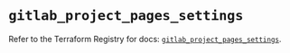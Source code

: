 # `gitlab_project_pages_settings`

Refer to the Terraform Registry for docs: [`gitlab_project_pages_settings`](https://registry.terraform.io/providers/gitlabhq/gitlab/18.1.0/docs/resources/project_pages_settings).
